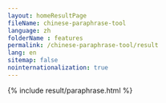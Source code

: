 ```yaml
---
layout: homeResultPage
fileName: chinese-paraphrase-tool
language: zh
folderName : features
permalink: /chinese-paraphrase-tool/result
lang: en
sitemap: false
nointernationalization: true
---
```

{% include result/paraphrase.html %}

<script src="/js/result/paraprashing.js" data-foldername="{{page.folderName}}" data-lang="{{page.lang}}"></script>